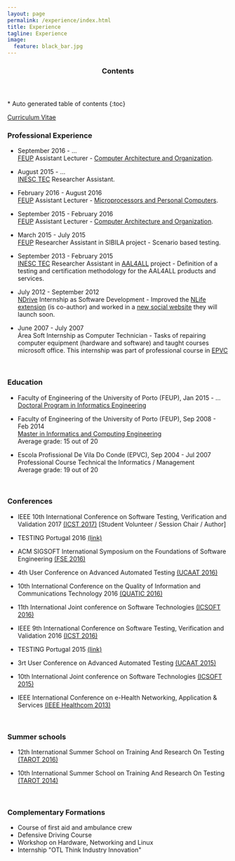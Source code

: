 ```yaml
---
layout: page
permalink: /experience/index.html
title: Experience
tagline: Experience
image:
  feature: black_bar.jpg
---
```


<section id="table-of-contents" class="toc">
  <header>
    <h3>Contents</h3>
  </header>
<div id="drawer" markdown="1">
*  Auto generated table of contents
{:toc}
</div> 
</section><!-- /#table-of-contents -->


<a href="cv.pdf"><i class="icon-pdf"></i> Curriculum Vitae</a>



### Professional Experience

* September 2016 - ... <br/>
[FEUP](http://www.fe.up.pt/) Assistant Lecturer - [Computer Architecture and Organization](https://sigarra.up.pt/feup/en/UCURR_GERAL.FICHA_UC_VIEW?pv_ocorrencia_id=384925). 

* August 2015 - ... <br/>
[INESC TEC](http://www.inescporto.pt/) Researcher Assistant. 

* February 2016 - August 2016 <br/>
[FEUP](http://www.fe.up.pt/) Assistant Lecturer - [Microprocessors and Personal Computers](https://sigarra.up.pt/feup/en/UCURR_GERAL.FICHA_UC_VIEW?pv_ocorrencia_id=368695). 

* September 2015 - February 2016 <br/>
[FEUP](http://www.fe.up.pt/) Assistant Lecturer - [Computer Architecture and Organization](https://sigarra.up.pt/feup/en/UCURR_GERAL.FICHA_UC_VIEW?pv_ocorrencia_id=368691). 

* March 2015 - July 2015 <br/>
[FEUP](http://www.fe.up.pt/) Researcher Assistant in SIBILA project - Scenario based testing. 

* September 2013 - February 2015 <br/>
[INESC TEC](http://www.inescporto.pt/) Researcher Assistant in  [AAL4ALL](http://www.aal4all.org) project - Definition of a testing and certification methodology for the AAL4ALL products and services. 

* July 2012 - September 2012 <br/>
[NDrive](http://www.ndrive.com) Internship as Software Development - Improved the [NLife extension](https://chrome.google.com/webstore/detail/nlife/iokmohhpmkdchcmibndkndcpbdlkocon) (is co-author) and worked in a [new social website](http://nlife.ndrive.com) they will launch soon.

* June 2007 - July 2007 <br/>
Área Soft Internship as Computer Technician -  Tasks of repairing computer equipment (hardware and software) and taught courses microsoft office. This internship was part of professional course in [EPVC](http://www.epviladoconde.com)


<br/>

### Education

* Faculty of Engineering of the University of Porto (FEUP), Jan 2015 - ... <br/>
[Doctoral Program in Informatics Engineering](https://sigarra.up.pt/feup/en/CUR_GERAL.CUR_VIEW?pv_curso_id=679&pv_ano_lectivo=2015&pv_origem=CUR) 

* Faculty of Engineering of the University of Porto (FEUP), Sep 2008 - Feb 2014 <br/>
[Master in Informatics and Computing Engineering](http://sigarra.up.pt/feup/en/cur_geral.cur_view?pv_ano_lectivo=2013&pv_origem=CUR&pv_tipo_cur_sigla=MI&pv_curso_id=742) <br/>
Average grade: 15 out of 20

* Escola Profissional De Vila Do Conde (EPVC), Sep 2004 - Jul 2007 <br/>
Professional Course Technical the Informatics / Management<br/>
Average grade: 19 out of 20


<br/>

### Conferences

* IEEE 10th International Conference on Software Testing, Verification and Validation 2017 [(ICST 2017)](http://www.aster.or.jp/conference/icst2017/) [Student Volunteer / Session Chair / Author]

* TESTING Portugal 2016 [(link)](http://www.pstqb.pt/testing-portugal-2016)

* ACM SIGSOFT International Symposium on the Foundations of Software Engineering [(FSE 2016)](http://www.cs.ucdavis.edu/fse2016/)

* 4th User Conference on Advanced Automated Testing [(UCAAT 2016)](https://ucaat.etsi.org/2016/)

* 10th International Conference on the Quality of Information and Communications Technology 2016 [(QUATIC 2016)](http://2016.quatic.org/)

* 11th International Joint conference on Software Technologies [(ICSOFT 2016)](http://www.icsoft.org/?y=2016)

* IEEE 9th International Conference on Software Testing, Verification and Validation 2016 [(ICST 2016)](https://www.cs.uic.edu/~icst2016/)

* TESTING Portugal 2015 [(link)](http://www.cvent.com/events/testing-portugal-2015/event-summary-a1a41d7f08674008b58e43454bb9f54a.aspx)

* 3rt User Conference on Advanced Automated Testing [(UCAAT 2015)](http://ucaat.etsi.org/2015/index.html)

* 10th International Joint conference on Software Technologies [(ICSOFT 2015)](http://www.icsoft.org/Home.aspx?y=2015/)

* IEEE International Conference on e-Health Networking, Application & Services [(IEEE Healthcom 2013)](http://www.ieee-healthcom.org/2013/)

<br/>

### Summer schools

* 12th International Summer School on Training And Research On Testing [(TAROT 2016)](https://tarot2016.wp.telecom-sudparis.eu/)

* 10th International Summer School on Training And Research On Testing [(TAROT 2014)](http://tarot2014.fe.up.pt/)

<br/>

### Complementary Formations

* Course of first aid and ambulance crew
* Defensive Driving Course
* Workshop on Hardware, Networking and Linux
* Internship "OTL Think Industry Innovation"




